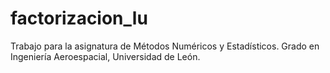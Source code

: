 # factorizacion_lu
Trabajo para la asignatura de Métodos Numéricos y Estadísticos. Grado en Ingeniería Aeroespacial, Universidad de León.
